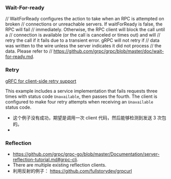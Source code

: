 ### Wait-For-ready 

// WaitForReady configures the action to take when an RPC is attempted on broken
// connections or unreachable servers. If waitForReady is false, the RPC will fail
// immediately. Otherwise, the RPC client will block the call until a
// connection is available (or the call is canceled or times out) and will
// retry the call if it fails due to a transient error.  gRPC will not retry if
// data was written to the wire unless the server indicates it did not process
// the data.  Please refer to
// https://github.com/grpc/grpc/blob/master/doc/wait-for-ready.md.

### Retry 

[gRFC for client-side retry support](https://github.com/grpc/proposal/blob/master/A6-client-retries.md)

This example includes a service implementation that fails requests three times with status
code `Unavailable`, then passes the fourth.  The client is configured to make four retry attempts
when receiving an `Unavailable` status code.

- 这个例子没有成功，期望是调用一次 client 代码，然后能够检测到发送 3 次包的。 
- 

### Reflection 

- https://github.com/grpc/grpc-go/blob/master/Documentation/server-reflection-tutorial.md#grpc-cli.
- There are multiple existing reflection clients.
- 利用反射的例子： https://github.com/fullstorydev/grpcurl 